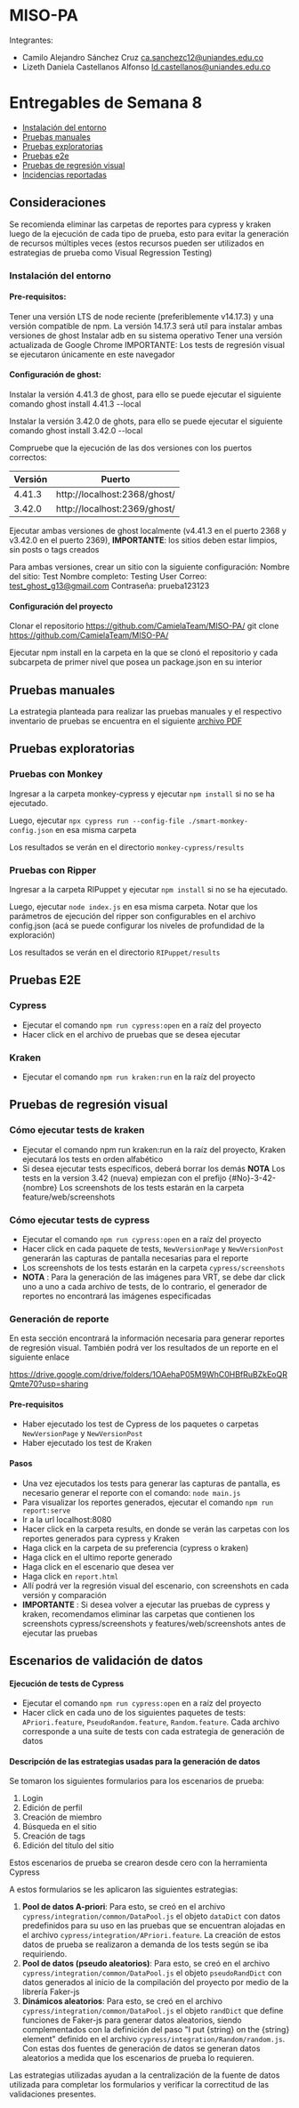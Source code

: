 # MISO-PA

Integrantes:
* Camilo Alejandro Sánchez Cruz ca.sanchezc12@uniandes.edu.co
* Lizeth Daniela Castellanos Alfonso ld.castellanos@uniandes.edu.co


# Entregables de Semana 8
* [Instalación del entorno](#instalacion_entorno)
* [Pruebas manuales](#pruebas_manuales)
* [Pruebas exploratorias](#pruebas_exploratorias)
* [Pruebas e2e](#e2e)
* [Pruebas de regresión visual](#visual_regression)
* [Incidencias reportadas](https://github.com/CamielaTeam/MISO-PA/issues)

## Consideraciones
Se recomienda eliminar las carpetas de reportes para cypress y kraken luego de la ejecución de cada tipo de prueba, esto para evitar la generación de recursos múltiples veces (estos recursos pueden ser utilizados en estrategias de prueba como Visual Regression Testing)

<a name="instalacion_entorno"></a>

### Instalación del entorno

#### Pre-requisitos:

Tener una versión LTS de node reciente (preferiblemente v14.17.3) y una versión compatible de npm. La versión 14.17.3 será util para instalar ambas versiones de ghost
Instalar adb en su sistema operativo
Tener una versión actualizada de Google Chrome IMPORTANTE: Los tests de regresión visual se ejecutaron únicamente en este navegador
#### Configuración de ghost:

Instalar la versión 4.41.3 de ghost, para ello se puede ejecutar el siguiente comando ghost install 4.41.3 --local

Instalar la versión 3.42.0 de ghots, para ello se puede ejecutar el siguiente comando ghost install 3.42.0 --local

Compruebe que la ejecución de las dos versiones con los puertos correctos:

| Versión	| Puerto |
|---|---|
| 4.41.3	| http://localhost:2368/ghost/ |
| 3.42.0	| http://localhost:2369/ghost/ |

Ejecutar ambas versiones de ghost localmente (v4.41.3 en el puerto 2368 y v3.42.0 en el puerto 2369), **IMPORTANTE**: los sitios deben estar limpios, sin posts o tags creados

Para ambas versiones, crear un sitio con la siguiente configuración: Nombre del sitio: Test Nombre completo: Testing User Correo: test_ghost_g13@gmail.com Contraseña: prueba123123

#### Configuración del proyecto

Clonar el repositorio https://github.com/CamielaTeam/MISO-PA/ git clone https://github.com/CamielaTeam/MISO-PA/

Ejecutar npm install en la carpeta en la que se clonó el repositorio y cada subcarpeta de primer nivel que posea un package.json en su interior

<a name="pruebas_manuales"></a>

## Pruebas manuales
La estrategia planteada para realizar las pruebas manuales y el respectivo inventario de pruebas se encuentra en el siguiente [archivo PDF](https://uniandes-my.sharepoint.com/:b:/g/personal/ca_sanchezc12_uniandes_edu_co/EXyuNf0d-5tEtyxmDAEzn0AB7tPQJt_3FEOi-FIj_tPlMw?e=7somUX)


<a name="pruebas_exploratorias"></a>

## Pruebas exploratorias

### Pruebas con Monkey
Ingresar a la carpeta monkey-cypress y ejecutar `npm install` si no se ha ejecutado.

Luego, ejecutar `npx cypress run --config-file ./smart-monkey-config.json` en esa misma carpeta

Los resultados se verán en el directorio `monkey-cypress/results`

### Pruebas con Ripper
Ingresar a la carpeta RIPuppet y ejecutar `npm install` si no se ha ejecutado.

Luego, ejecutar `node index.js` en esa misma carpeta. Notar que los parámetros de ejecución del ripper son configurables en el archivo config.json (acá se puede configurar los niveles de profundidad de la exploración)

Los resultados se verán en el directorio `RIPuppet/results`


<a name="e2e"></a>

## Pruebas E2E

### Cypress
* Ejecutar el comando `npm run cypress:open` en a raíz del proyecto
* Hacer click en el archivo de pruebas que se desea ejecutar
### Kraken
* Ejecutar el comando `npm run kraken:run` en la raíz del proyecto


<a name="visual_regression"></a>

## Pruebas de regresión visual

### Cómo ejecutar tests de kraken
* Ejecutar el comando npm run kraken:run en la raíz del proyecto, Kraken ejecutará los tests en orden alfabético
* Si desea ejecutar tests específicos, deberá borrar los demás **NOTA** Los tests en la version 3.42 (nueva) empiezan con el prefijo {#No}-3-42-{nombre} Los screenshots de los tests estarán en la carpeta feature/web/screenshots

### Cómo ejecutar tests de cypress
* Ejecutar el comando `npm run cypress:open` en a raíz del proyecto
* Hacer click en cada paquete de tests, `NewVersionPage` y `NewVersionPost` generarán las capturas de pantalla necesarias para el reporte
* Los screenshots de los tests estarán en la carpeta `cypress/screenshots`
* **NOTA** : Para la generación de las imágenes para VRT, se debe dar click uno a uno a cada archivo de tests, de lo contrario, el generador de reportes no encontrará las imágenes especificadas

### Generación de reporte
En esta sección encontrará la información necesaria para generar reportes de regresión visual. También podrá ver los resultados de un reporte en el siguiente enlace

https://drive.google.com/drive/folders/1OAehaP05M9WhC0HBfRuBZkEoQRQmte70?usp=sharing

#### Pre-requisitos
* Haber ejecutado los test de Cypress de los paquetes o carpetas `NewVersionPage` y `NewVersionPost`
* Haber ejecutado los test de Kraken

#### Pasos
* Una vez ejecutados los tests para generar las capturas de pantalla, es necesario generar el reporte con el comando: `node main.js`
* Para visualizar los reportes generados, ejecutar el comando `npm run report:serve`
* Ir a la url localhost:8080
* Hacer click en la carpeta results, en donde se verán las carpetas con los reportes generados para cypress y Kraken
* Haga click en la carpeta de su preferencia (cypress o kraken)
* Haga click en el ultimo reporte generado
* Haga click en el escenario que desea ver
* Haga click en `report.html`
* Allí podrá ver la regresión visual del escenario, con screenshots en cada versión y comparación
* **IMPORTANTE**  : Si desea volver a ejecutar las pruebas de cypress y kraken, recomendamos eliminar las carpetas que contienen los screenshots cypress/screenshots y features/web/screenshots antes de ejecutar las pruebas




<a name="validacion_datos"></a>

## Escenarios de validación de datos

#### Ejecución de tests de Cypress
* Ejecutar el comando `npm run cypress:open` en a raíz del proyecto
* Hacer click en cada uno de los siguientes paquetes de tests: `APriori.feature`, `PseudoRandom.feature`, `Random.feature`. Cada archivo corresponde a una suite de tests con cada estrategia de generación de datos
#### Descripción de las estrategias usadas para la generación de datos
Se tomaron los siguientes formularios para los escenarios de prueba:
1. Login
2. Edición de perfil
3. Creación de miembro
4. Búsqueda en el sitio
5. Creación de tags
6. Edición del título del sitio

Estos escenarios de prueba se crearon desde cero con la herramienta Cypress

A estos formularios se les aplicaron las siguientes estrategias:

1. **Pool de datos A-priori**: Para esto, se creó en el archivo `cypress/integration/common/DataPool.js` el objeto `dataDict` con datos predefinidos para su uso en las pruebas que se encuentran alojadas en el archivo `cypress/integration/APriori.feature`. La creación de estos datos de prueba se realizaron a demanda de los tests según se iba requiriendo.
2. **Pool de datos (pseudo aleatorios)**: Para esto, se creó en el archivo `cypress/integration/common/DataPool.js` el objeto `pseudoRandDict` con datos generados al inicio de la compilación del proyecto por medio de la librería Faker-js
3. **Dinámicos aleatorios**: Para esto, se creó en el archivo `cypress/integration/common/DataPool.js` el objeto `randDict` que define funciones de Faker-js para generar datos aleatorios, siendo complementados con la definición del paso "I put {string} on the {string} element" definido en el archivo `cypress/integration/Random/random.js`. Con estas dos fuentes de generación de datos se generan datos aleatorios a medida que los escenarios de prueba lo requieren.

Las estrategias utilizadas ayudan a la centralización de la fuente de datos utilizada para completar los formularios y verificar la correctitud de las validaciones presentes.
